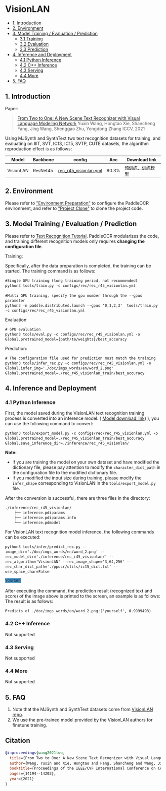 # VisionLAN

- [1. Introduction](#1)
- [2. Environment](#2)
- [3. Model Training / Evaluation / Prediction](#3)
    - [3.1 Training](#3-1)
    - [3.2 Evaluation](#3-2)
    - [3.3 Prediction](#3-3)
- [4. Inference and Deployment](#4)
    - [4.1 Python Inference](#4-1)
    - [4.2 C++ Inference](#4-2)
    - [4.3 Serving](#4-3)
    - [4.4 More](#4-4)
- [5. FAQ](#5)

<a name="1"></a>
## 1. Introduction

Paper:
> [From Two to One: A New Scene Text Recognizer with Visual Language Modeling Network](https://arxiv.org/abs/2108.09661)
> Yuxin Wang, Hongtao Xie, Shancheng Fang, Jing Wang, Shenggao Zhu, Yongdong Zhang
> ICCV, 2021

Using MJSynth and SynthText two text recognition datasets for training, and evaluating on IIIT, SVT, IC13, IC15, SVTP, CUTE datasets, the algorithm reproduction effect is as follows:

|Model|Backbone|config|Acc|Download link|
| --- | --- | --- | --- | --- |
|VisionLAN|ResNet45|[rec_r45_visionlan.yml](../../configs/rec/rec_r45_visionlan.yml)|90.3%|[预训练、训练模型](https://paddleocr.bj.bcebos.com/rec_r45_visionlan_train.tar)|

<a name="2"></a>
## 2. Environment
Please refer to ["Environment Preparation"](./environment_en.md) to configure the PaddleOCR environment, and refer to ["Project Clone"](./clone_en.md) to clone the project code.


<a name="3"></a>
## 3. Model Training / Evaluation / Prediction

Please refer to [Text Recognition Tutorial](./recognition_en.md). PaddleOCR modularizes the code, and training different recognition models only requires **changing the configuration file**.

Training:

Specifically, after the data preparation is completed, the training can be started. The training command is as follows:

```
#Single GPU training (long training period, not recommended)
python3 tools/train.py -c configs/rec/rec_r45_visionlan.yml

#Multi GPU training, specify the gpu number through the --gpus parameter
python3 -m paddle.distributed.launch --gpus '0,1,2,3'  tools/train.py -c configs/rec/rec_r45_visionlan.yml
```

Evaluation:

```
# GPU evaluation
python3 tools/eval.py -c configs/rec/rec_r45_visionlan.yml -o Global.pretrained_model={path/to/weights}/best_accuracy
```

Prediction:

```
# The configuration file used for prediction must match the training
python3 tools/infer_rec.py -c configs/rec/rec_r45_visionlan.yml -o Global.infer_img='./doc/imgs_words/en/word_2.png' Global.pretrained_model=./rec_r45_visionlan_train/best_accuracy
```

<a name="4"></a>
## 4. Inference and Deployment

<a name="4-1"></a>
### 4.1 Python Inference
First, the model saved during the VisionLAN text recognition training process is converted into an inference model. ( [Model download link](https://paddleocr.bj.bcebos.com/rec_r45_visionlan_train.tar)) ), you can use the following command to convert:

```
python3 tools/export_model.py -c configs/rec/rec_r45_visionlan.yml -o Global.pretrained_model=./rec_r45_visionlan_train/best_accuracy Global.save_inference_dir=./inference/rec_r45_visionlan/
```

**Note:**
- If you are training the model on your own dataset and have modified the dictionary file, please pay attention to modify the `character_dict_path` in the configuration file to the modified dictionary file.
- If you modified the input size during training, please modify the `infer_shape` corresponding to VisionLAN in the `tools/export_model.py` file.

After the conversion is successful, there are three files in the directory:
```
./inference/rec_r45_visionlan/
    ├── inference.pdiparams
    ├── inference.pdiparams.info
    └── inference.pdmodel
```


For VisionLAN text recognition model inference, the following commands can be executed:

```
python3 tools/infer/predict_rec.py --image_dir='./doc/imgs_words/en/word_2.png' --rec_model_dir='./inference/rec_r45_visionlan/' --rec_algorithm='VisionLAN' --rec_image_shape='3,64,256' --rec_char_dict_path='./ppocr/utils/ic15_dict.txt' --use_space_char=False
```

![](../imgs_words/en/word_2.png)

After executing the command, the prediction result (recognized text and score) of the image above is printed to the screen, an example is as follows:
The result is as follows:
```shell
Predicts of ./doc/imgs_words/en/word_2.png:('yourself', 0.9999493)
```

<a name="4-2"></a>
### 4.2 C++ Inference

Not supported

<a name="4-3"></a>
### 4.3 Serving

Not supported

<a name="4-4"></a>
### 4.4 More

Not supported

<a name="5"></a>
## 5. FAQ

1. Note that the MJSynth and SynthText datasets come from [VisionLAN repo](https://github.com/wangyuxin87/VisionLAN).
2. We use the pre-trained model provided by the VisionLAN authors for finetune training.

## Citation

```bibtex
@inproceedings{wang2021two,
  title={From Two to One: A New Scene Text Recognizer with Visual Language Modeling Network},
  author={Wang, Yuxin and Xie, Hongtao and Fang, Shancheng and Wang, Jing and Zhu, Shenggao and Zhang, Yongdong},
  booktitle={Proceedings of the IEEE/CVF International Conference on Computer Vision},
  pages={14194--14203},
  year={2021}
}
```

